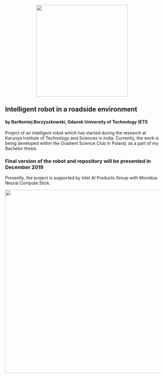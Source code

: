 <p align="center"><img src="https://www.sbcar.eu/wp-content/uploads/2018/05/Gdansk-University-of-Technology-loggo.png" width="300" align="middle"></p>


## Intelligent robot in a roadside environment
#### by Bartłomiej Borzyszkowski, Gdansk University of Technology (ETI)


Project of an intelligent robot which has started during the research at Karunya Institute of Technology and Sciences in India. Currently, the work is being developed within the Gradient Science Club in Poland, as a part of my Bachelor thesis.

### Final version of the robot and repository will be presented in December 2019

Presently, the project is supported by Intel AI Products Group with Movidius Neural Compute Stick.

<p align="center"><img src="https://imgur.com/w9fNPhL.jpg" width="600" align="middle"></p>
